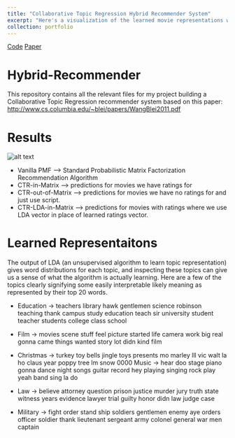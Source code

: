 ```yaml
---
title: "Collaborative Topic Regression Hybrid Recommender System"
excerpt: "Here's a visualization of the learned movie representations where closer points signify movies that people tend to rate similarly<br/><img src='/images/lda_vis.png'>"
collection: portfolio
---
```


[Code](https://github.com/siddsach/Hybrid-Recommender)
[Paper](https://github.com/siddsach/Hybrid-Recommender/blob/master/CTR-project-paper.pdf)

# Hybrid-Recommender

This repository contains all the relevant files for my project building a Collaborative Topic Regression recommender system based on
this paper: http://www.cs.columbia.edu/~blei/papers/WangBlei2011.pdf

Results
=====
![alt text](https://github.com/siddsach/Hybrid-Recommender/images/rec_results.png?raw=true)

* Vanilla PMF --> Standard Probabilistic Matrix Factorization Recommendation Algorithm
* CTR-in-Matrix --> predictions for movies we have ratings for
* CTR-out-of-Matrix --> predictions for movies we have no ratings for and just use script.
* CTR-LDA-in-Matrix --> predictions for movies with ratings where we use LDA vector in place of learned ratings vector. 

Learned Representaitons
=====

The output of LDA (an unsupervised algorithm to learn topic representation) gives word distributions for each topic, and inspecting these topics can give us a sense of what the algorithm is actually learning. Here are a few of the topics clearly signifying some easily interpretable likely meaning as represented by their top 20 words.

* Education → teachers library hawk gentlemen science robinson teaching thank campus study education teach sir university student teacher students college class school

* Film → movies scene stuff feel picture started life camera work big real gonna came things wanted story lot didn kind film

* Christmas → turkey toy bells jingle toys presents mo marley lll vic walt la ho claus year poppy tree lm snow 0000 Music → hear doo stage piano gonna dance night songs guitar record hey playing singing rock play yeah band sing la do

* Law → believe attorney question prison justice murder jury truth state witness years evidence lawyer trial guilty honor didn law judge case

* Military → fight order stand ship soldiers gentlemen enemy aye orders officer soldier thank lieutenant sergeant army colonel general war men captain

